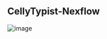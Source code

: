 ## CellyTypist-Nexflow

![image](https://github.com/balqees-mansour/CellyTypist-Nexflow/assets/87857777/16194b6a-b1a3-4968-b45e-8ef88dd22c16)
